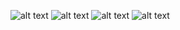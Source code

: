 ![alt text](https://github.com/dassatavares/Calculator/blob/main/img/1.png)
![alt text](https://github.com/dassatavares/Calculator/blob/main/img/2.png)
![alt text](https://github.com/dassatavares/Calculator/blob/main/img/3.png)
![alt text](https://github.com/dassatavares/Calculator/blob/main/img/4.png)
